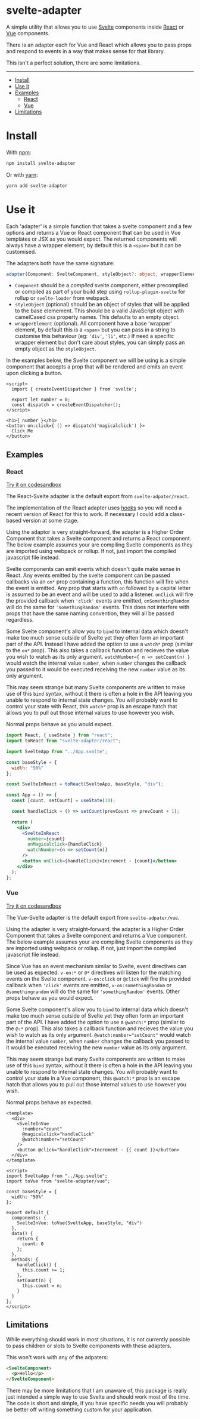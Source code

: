 # svelte-adapter

A simple utility that allows you to use [Svelte](https://svelte.dev/) components inside [React](https://reactjs.org/) or [Vue](https://vuejs.org/) components.

There is an adapter each for Vue and React which allows you to pass props and respond to events in a way that makes sense for that library.

This isn't a perfect solution, there are some limitations.

---

- [Install](#install)
- [Use it](#use-it)
- [Examples](#examples)
  - [React](#react)
  - [Vue](#vue)
- [Limitations](#limitations)

# Install

With [npm](https://www.npmjs.com/):

```bash
npm install svelte-adapter
```

Or with [yarn](https://yarnpkg.com/lang/en/):

```bash
yarn add svelte-adapter
```

# Use it

Each 'adapter' is a simple function that takes a svelte component and a few options and returns a Vue or React component that can be used in Vue templates or JSX as you would expect. The returned components will always have a wrapper element, by default this is a `<span>` but it can be customised.

The adapters both have the same signature:

```ts
adapter(Component: SvelteComponent, styleObject?: object, wrapperElement?: string) : Component
```

- `Component` should be a _compiled_ svelte component, either precompiled or compiled as part of your build step using `rollup-plugin-svelte` for rollup or `svelte-loader` from webpack.
- `styleObject` (optional) should be an object of styles that will be applied to the base elemement. This should be a valid JavaScript object with camelCased css property names. This defaults to an empty object.
- `wrapperElement` (optional). All component have a base 'wrapper' element, by default this is a `<span>` but you can pass in a string to customise this behaviour (eg: `'div'`, `'li'`, etc.) If need a specific wrapper element but don't care about styles, you can simply pass an empty object as the `styleObject`.

In the examples below, the Svelte component we will be using is a simple component that accepts a prop that will be rendered and emits an event upon clicking a button.

```svelte
<script>
  import { createEventDispatcher } from 'svelte';

  export let number = 0;
  const dispatch = createEventDispatcher();
</script>

<h1>{ number }</h1>
<button on:click={ () => dispatch('magicalclick') }>
  Click Me
</button>
```

## Examples

### React

[Try it on codesandbox](https://codesandbox.io/s/svelte-adapterreact-8s33k)

The React-Svelte adapter is the default export from `svelte-adpater/react`.

The implementation of the React adapter uses [hooks](https://reactjs.org/docs/hooks-intro.html) so you will need a recent version of React for this to work. If necessary I could add a class-based version at some stage.

Using the adaptor is very straight-forward, the adapter is a Higher Order Component that takes a Svelte component and returns a React component. The below example assumes your are compiling Svelte components as they are imported using webpack or rollup. If not, just import the compiled javascript file instead.

Svelte components can emit events which doesn't quite make sense in React. Any events emitted by the svelte component can be passed callbacks via an `on*` prop containing a function, this function will fire when the event is emitted. Any prop that starts with `on` followed by a capital letter is assumed to be an event and will be used to add a listener. `onClick` will fire the provided callback when `'click'` events are emitted, `onSomethingRandom` will do the same for `'somethingRandom'` events. This does not interfere with props that have the same naming convention, they will all be passed regardless.

Some Svelte component's allow you to `bind` to internal data which doesn't make too much sense outside of Svelte yet they often form an important part of the API. Instead I have added the option to use a `watch*` prop (similar to the `on*` prop). This also takes a callback function and recieves the value you wish to watch as its only argument. `watchNumber={ n => setCount(n) }` would watch the internal value `number`, when `number` changes the callback you passed to it would be executed receiving the new `number` value as its only argument.

This may seem strange but many Svelte components are written to make use of this `bind` syntax, without it there is often a hole in the API leaving you unable to respond to internal state changes. You will probably want to control your state with React, this `watch*` prop is an escape hatch that allows you to pull out those internal values to use however you wish.

Normal props behave as you would expect.

```jsx
import React, { useState } from "react";
import toReact from "svelte-adapter/react";

import SvelteApp from "../App.svelte";

const baseStyle = {
  width: "50%"
};

const SvelteInReact = toReact(SvelteApp, baseStyle, "div");

const App = () => {
  const [count, setCount] = useState(10);

  const handleClick = () => setCount(prevCount => prevCount + 1);

  return (
    <div>
      <SvelteInReact
        number={count}
        onMagicalclick={handleClick}
        watchNumber={n => setCount(n)}
      />
      <button onClick={handleClick}>Increment - {count}</button>
    </div>
  );
};
```

### Vue

[Try it on codesandbox](https://codesandbox.io/s/svelte-adaptervue-40uwg)

The Vue-Svelte adapter is the default export from `svelte-adpater/vue`.

Using the adapter is very straight-forward, the adapter is a Higher Order Component that takes a Svelte component and returns a Vue component. The below example assumes your are compiling Svelte components as they are imported using webpack or rollup. If not, just import the compiled javascript file instead.

Since Vue has an event mechanism similar to Svelte, event directives can be used as expected. `v-on:*` or `@*` directives will listen for the matching events on the Svelte component. `v-on:click` or `@click` will fire the provided callback when `'click'` events are emitted, `v-on:somethingRandom` or `@somethingrandom` will do the same for `'somethingRandom'` events. Other props behave as you would expect.

Some Svelte component's allow you to `bind` to internal data which doesn't make too much sense outside of Svelte yet they often form an important part of the API. I have added the option to use a `@watch:*` prop (similar to the `@:*` prop). This also takes a callback function and recieves the value you wish to watch as its only argument. `@watch:number="setCount"` would watch the internal value `number`, when `number` changes the callback you passed to it would be executed receiving the new `number` value as its only argument.

This may seem strange but many Svelte components are written to make use of this `bind` syntax, without it there is often a hole in the API leaving you unable to respond to internal state changes. You will probably want to control your state in a Vue component, this `@watch:*` prop is an escape hatch that allows you to pull out those internal values to use however you wish.

Normal props behave as expected.

```vue
<template>
  <div>
    <SvelteInVue
      :number="count"
      @magicalclick="handleClick"
      @watch:number="setCount"
    />
    <button @click="handleClick">Increment - {{ count }}</button>
  </div>
</template>

<script>
import SvelteApp from "../App.svelte";
import toVue from "svelte-adapter/vue";

const baseStyle = {
  width: "50%"
};

export default {
  components: {
    SvelteInVue: toVue(SvelteApp, baseStyle, "div")
  },
  data() {
    return {
      count: 0
    };
  },
  methods: {
    handleClick() {
      this.count += 1;
    },
    setCount(n) {
      this.count = n;
    }
  }
};
</script>
```

## Limitations

While everything should work in most situations, it is not currently possible to pass children or slots to Svelte components with these adapters.

This won't work with any of the adpaters:

```html
<SvelteComponent>
  <p>Hello</p>
</SvelteComponent>
```

There may be more limitations that I am unaware of, this package is really just intended a simple way to use Svelte and should work most of the time. The code is short and simple, if you have specific needs you will probably be better off writing something custom for your application.
